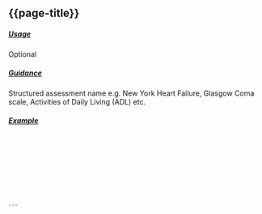 ## {{page-title}}


<h5><ins>Usage</ins></h5>

<span class="mro-circle optional" title="Optional"></span> Optional


<h5><ins>Guidance</ins></h5>

Structured assessment name e.g. New York Heart Failure, Glasgow Coma scale, Activities of Daily Living (ADL) etc.


<h5><ins>Example</ins></h5>

<code>
    <coding>
        <system value="http://snomed.info/sct" />
        <code value="37331000000100" />
        <display value="Comment note (record artifact)" />
    </coding>
</code>

```

---
